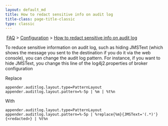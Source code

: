 ```yaml
---
layout: default_md
title: How to redact sensitive info on audit log
title-class: page-title-classic
type: classic
---
```


 [FAQ](faq) > [Configuration](configuration) > [How to redact sensitive info on audit log](how-to-redact-sensitive-info-on-audit-log)

To reduce sensitive information on audit log, such as hiding JMSText (which shows the message you sent to the destination if you do it via the web console), you can change the audit log pattern. For instance, if you want to hide JMSText, you change this line of the log4j2.properties of broker configuration

Replace
```
appender.auditlog.layout.type=PatternLayout
appender.auditlog.layout.pattern=%-5p | %m | %t%n
```

With
```
appender.auditlog.layout.type=PatternLayout
appender.auditlog.layout.pattern=%-5p | %replace{%m}{JMSText='(.*)'}{<redacted>} | %t%n
```